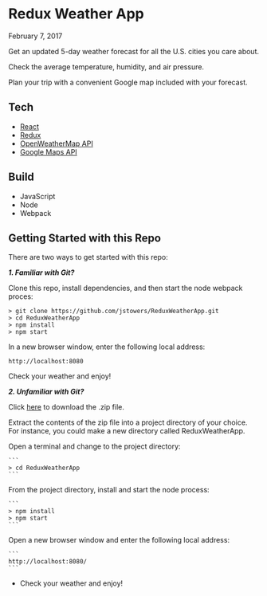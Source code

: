 # Redux Weather App

February 7, 2017

Get an updated 5-day weather forecast for all the U.S. cities you care about.

Check the average temperature, humidity, and air pressure.  

Plan your trip with a convenient Google map included with your forecast.

## Tech

-  [React](https://facebook.github.io/react/)
-  [Redux](http://redux.js.org/)
-  [OpenWeatherMap API](https://openweathermap.org/api)
-  [Google Maps API](https://developers.google.com/maps/documentation/javascript/tutorial)

## Build

-   JavaScript
-   Node
-   Webpack

## Getting Started with this Repo

There are two ways to get started with this repo:

***1.  Familiar with Git?***

Clone this repo, install dependencies, and then start the node webpack proces:
    
```        
> git clone https://github.com/jstowers/ReduxWeatherApp.git
> cd ReduxWeatherApp
> npm install
> npm start
```

In a new browser window, enter the following local address:

```
http://localhost:8080
```

Check your weather and enjoy!


***2.  Unfamiliar with Git?***

Click [here](https://github.com/jstowers/ReduxWeatherApp/archive/master.zip) to download the .zip file.

Extract the contents of the zip file into a project directory of your choice.  For instance, you could make a new directory called ReduxWeatherApp.

Open a terminal and change to the project directory:

    ```
    > cd ReduxWeatherApp
    ```

From the project directory, install and start the node process:

    ```
    > npm install
    > npm start
    ```

Open a new browser window and enter the following local address:

    ```
    http://localhost:8080/ 
    ```

-  Check your weather and enjoy!